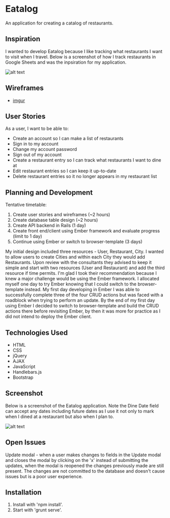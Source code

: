 # Eatalog

An application for creating a catalog of restaurants.

## Inspiration
I wanted to develop Eatalog because I like tracking what restaurants I want to
visit when I travel. Below is a screenshot of how I track restaurants in Google
Sheets and was the inpsiration for my application.

![alt text](http://i.imgur.com/xfNJJfF.png)

## Wireframes

-   [imgur](http://i.imgur.com/1sbWEer.jpg)

## User Stories

As a user, I want to be able to:

-   Create an account so I can make a list of restaurants
-   Sign in to my account
-   Change my account password
-   Sign out of my account
-   Create a restaurant entry so I can track what restaurants I want to dine at
-   Edit restaurant entries so I can keep it up-to-date
-   Delete restaurant entries so it no longer appears in my restaurant list

## Planning and Development
Tentative timetable:
1. Create user stories and wireframes (~2 hours)
2. Create database table design (~2 hours)
4. Create API backend in Rails (1 day)
5. Create front end/client using Ember framework and evaluate progress (limit to 1 day)
6. Continue using Ember or switch to browser-template (3 days)

My initial design included three resources - User, Restaurant, City. I wanted
to allow users to create Cities and within each City they would add Restaurants.
Upon review with the consultants they advised to keep it simple and start with
two resources (User and Restaurant) and add the third resource if time permits.
I'm glad I took their recommendation because I knew a major challenge would be
using the Ember framework. I allocated myself one day to try Ember knowing that
I could switch to the browser-template instead. My first day developing in
Ember I was able to successfully complete three of the four CRUD actions but
was faced with a roadblock when trying to perform an update. By the end of my
first day using Ember I decided to switch to browser-template and build the
CRUD actions there before revisiting Ember, by then it was more for practice
as I did not intend to deploy the Ember client.

## Technologies Used
-   HTML
-   CSS
-   jQuery
-   AJAX
-   JavaScript
-   Handlebars.js
-   Bootstrap

## Screenshot
Below is a screenshot of the Eatalog application. Note the Dine Date field can
accept any dates including future dates as I use it not only to mark when I
dined at a restaurant but also when I plan to.

![alt text](http://i.imgur.com/cykDj5b.png)

## Open Issues
Update modal - when a user makes changes to fields in the Update modal and
closes the modal by clicking on the 'x' instead of submitting the updates, when
the modal is reopened the changes previously made are still present. The changes
are not committed to the database and doesn't cause issues but is a poor user
experience.

## Installation
1. Install with 'npm install'.
2. Start with 'grunt serve'.
